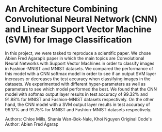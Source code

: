 An Architecture Combining Convolutional Neural Network (CNN) and Linear Support Vector Machine (SVM) for Image Classification
===

In this project, we were tasked to reproduce a scientific paper. We chose Abien Fred Agarap’s paper in which
the main topics are Convolutional Neural Networks with Support Vector Machines in order to classify images in
Fashion-MNIST and MNIST datasets. We compared the performance of this model with a CNN softmax model in
order to see if an output SVM layer increases or decreases the test accuracy when classifying images in the datasets.
We experimented with different hyper-parameters as well as parameters to see which model performed the best. We
found that the CNN model with softmax output layer results in test accuracy of 99.32% and 91.88% for MNIST and
Fashion-MNIST datasets respectively. On the other hand, the CNN model with a SVM output layer results in test
accuracy of 99.17% and 91.75% for MNIST and Fashion-MNIST datasets respectively.

Authors: Chloe Mills, Shania Wan-Bok-Nale, Khoi Nguyen
Original Code's Author: Abien Fred Agarap